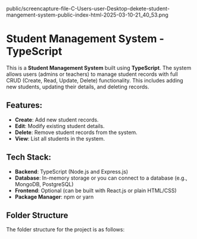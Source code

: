 
public/screencapture-file-C-Users-user-Desktop-dekete-student-mangement-system-public-index-html-2025-03-10-21_40_53.png

# Student Management System - TypeScript

This is a **Student Management System** built using **TypeScript**. The system allows users (admins or teachers) to manage student records with full CRUD (Create, Read, Update, Delete) functionality. This includes adding new students, updating their details, and deleting records.

## Features:
- **Create**: Add new student records.
- **Edit**: Modify existing student details.
- **Delete**: Remove student records from the system.
- **View**: List all students in the system.

## Tech Stack:
- **Backend**: TypeScript (Node.js and Express.js)
- **Database**: In-memory storage or you can connect to a database (e.g., MongoDB, PostgreSQL)
- **Frontend**: Optional (can be built with React.js or plain HTML/CSS)
- **Package Manager**: npm or yarn

## Folder Structure

The folder structure for the project is as follows:

